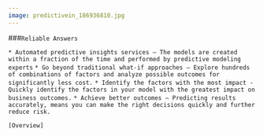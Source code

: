 ```yaml
---
image: predictivein_186936810.jpg
---
```


###`Reliable Answers`

`* Automated predictive insights services – The models are created within a fraction of the time and performed by predictive modeling experts`
`* Go beyond traditional what-if approaches – Explore hundreds of combinations of factors and analyze possible outcomes for significantly less cost.`
`* Identify the factors with the most impact - Quickly identify the factors in your model with the greatest impact on business outcomes.`
`* Achieve better outcomes – Predicting results accurately, means you can make the right decisions quickly and further reduce risk.`

`[Overview]`

[Overview]: /solutions/overview-predictiveinsights-reliableanswers.html
